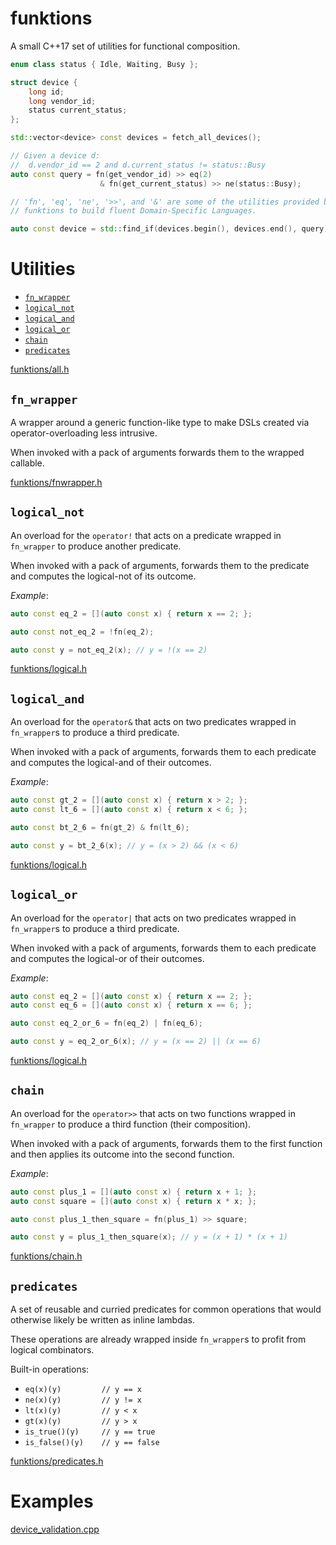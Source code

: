 # funktions

A small C++17 set of utilities for functional composition.

```Cpp
enum class status { Idle, Waiting, Busy };

struct device {
    long id;
    long vendor_id;
    status current_status;
};

std::vector<device> const devices = fetch_all_devices();

// Given a device d:
//  d.vendor_id == 2 and d.current_status != status::Busy
auto const query = fn(get_vendor_id) >> eq(2)
                    & fn(get_current_status) >> ne(status::Busy);

// 'fn', 'eq', 'ne', '>>', and '&' are some of the utilities provided by
// funktions to build fluent Domain-Specific Languages.

auto const device = std::find_if(devices.begin(), devices.end(), query);
```

# Utilities

* [`fn_wrapper`](#fn_wrapper)
* [`logical_not`](#logical_not)
* [`logical_and`](#logical_and)
* [`logical_or`](#logical_or)
* [`chain`](#chain)
* [`predicates`](#predicates)

[funktions/all.h](include/funktions/all.h)

## <A name="fn_wrapper"/>`fn_wrapper`

A wrapper around a generic function-like type to make DSLs created via operator-overloading less intrusive.

When invoked with a pack of arguments forwards them to the wrapped callable.

[funktions/fnwrapper.h](include/funktions/fnwrapper.h)

## <A name="logical_not"/>`logical_not`

An overload for the `operator!` that acts on a predicate wrapped in `fn_wrapper` to produce another predicate.

When invoked with a pack of arguments, forwards them to the predicate and computes the logical-not of its outcome.

*Example*:

```Cpp
auto const eq_2 = [](auto const x) { return x == 2; };

auto const not_eq_2 = !fn(eq_2);

auto const y = not_eq_2(x); // y = !(x == 2)
```

[funktions/logical.h](include/funktions/logical.h)

## <A name="logical_and"/>`logical_and`

An overload for the `operator&` that acts on two predicates wrapped in `fn_wrapper`s to produce a third predicate.

When invoked with a pack of arguments, forwards them to each predicate and computes the logical-and of their outcomes.

*Example*:

```Cpp
auto const gt_2 = [](auto const x) { return x > 2; };
auto const lt_6 = [](auto const x) { return x < 6; };

auto const bt_2_6 = fn(gt_2) & fn(lt_6);

auto const y = bt_2_6(x); // y = (x > 2) && (x < 6)
```

[funktions/logical.h](include/funktions/logical.h)

## <A name="logical_or"/>`logical_or`

An overload for the `operator|` that acts on two predicates wrapped in `fn_wrapper`s to produce a third predicate.

When invoked with a pack of arguments, forwards them to each predicate and computes the logical-or of their outcomes.

*Example*:

```Cpp
auto const eq_2 = [](auto const x) { return x == 2; };
auto const eq_6 = [](auto const x) { return x == 6; };

auto const eq_2_or_6 = fn(eq_2) | fn(eq_6);

auto const y = eq_2_or_6(x); // y = (x == 2) || (x == 6)
```

[funktions/logical.h](include/funktions/logical.h)

## <A name="chain"/>`chain`

An overload for the `operator>>` that acts on two functions wrapped in `fn_wrapper` to produce a third function (their composition).

When invoked with a pack of arguments, forwards them to the first function and then applies its
outcome into the second function.

*Example*:

```Cpp
auto const plus_1 = [](auto const x) { return x + 1; };
auto const square = [](auto const x) { return x * x; };

auto const plus_1_then_square = fn(plus_1) >> square;

auto const y = plus_1_then_square(x); // y = (x + 1) * (x + 1)
```

[funktions/chain.h](include/funktions/chain.h)


## <A name="predicates"/>`predicates`

A set of reusable and curried predicates for common operations that would otherwise likely be written as inline lambdas.

These operations are already wrapped inside `fn_wrapper`s to profit from logical combinators.

Built-in operations:

* `eq(x)(y)         // y == x`
* `ne(x)(y)         // y != x`
* `lt(x)(y)         // y < x`
* `gt(x)(y)         // y > x`
* `is_true()(y)     // y == true`
* `is_false()(y)    // y == false`

[funktions/predicates.h](include/funktions/predicates.h)

# Examples

[device_validation.cpp](examples/device_validation.cpp)